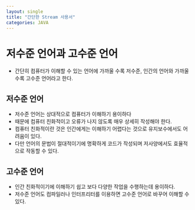 ```yaml
---
layout: single
title: "간단한 Stream 사용서"
categories: JAVA
---
```


# 저수준 언어과 고수준 언어
  - 간단히 컴퓨터가 이해할 수 있는 언어에 가까울 수록 저수준, 인간의 언어와 가까울 수록 고수준 언어라고 한다.

## 저수준 언어
  - 저수준 언어는 상대적으로 컴퓨터가 이해하기 용이하다
  - 때문에 컴퓨터 친화적이고 오류가 나지 않도록 매우 상세히 작성해야 한다.
  - 컴퓨터 친화적이란 것은 인간에게는 이해하기 어렵다는 것으로 유지보수에서도 어려움이 있다.
  - 다만 언어의 문법이 절대적이기에 명확하게 코드가 작성되며 저사양에서도 효율적으로 작동할 수 있다.

## 고수준 언어
  - 인간 친화적이기에 이해하기 쉽고 보다 다양한 작업을 수행하는데 용이하다.
  - 저수준 언어도 컴파일러나 인터프리터를 이용하면 고수준 언어로 바꾸어 이해할 수 있다.
